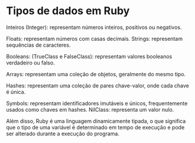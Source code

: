 # Tipos de dados em Ruby

Inteiros (Integer): representam números inteiros, positivos ou negativos.

Floats: representam números com casas decimais.
Strings: representam sequências de caracteres.

Booleans: (TrueClass e FalseClass): representam valores booleanos verdadeiro ou falso.

Arrays: representam uma coleção de objetos, geralmente do mesmo tipo.

Hashes: representam uma coleção de pares chave-valor, onde cada chave é única.

Symbols: representam identificadores imutáveis e únicos, frequentemente usados como chaves em hashes.
NilClass: representa um valor nulo.

Além disso, Ruby é uma linguagem dinamicamente tipada, o que significa que o tipo de uma variável é determinado em tempo de execução e pode ser alterado durante a execução do programa.
